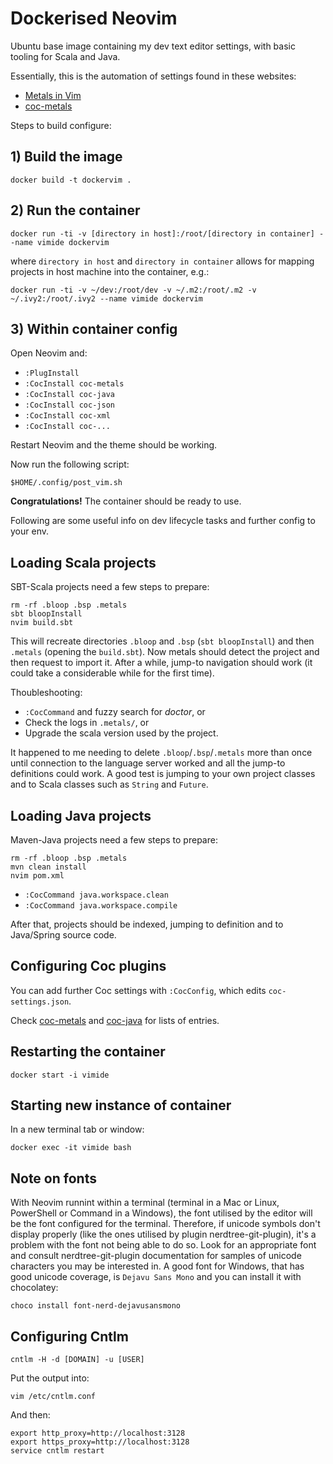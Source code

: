 # Dockerised Neovim

Ubuntu base image containing my dev text editor settings, with basic tooling for Scala and Java.

Essentially, this is the automation of settings found in these websites:
- [Metals in Vim](https://scalameta.org/metals/docs/editors/vim.html)
- [coc-metals](https://github.com/scalameta/coc-metals)

Steps to build configure:

## 1) Build the image

    docker build -t dockervim .

## 2) Run the container

    docker run -ti -v [directory in host]:/root/[directory in container] --name vimide dockervim

where `directory in host` and `directory in container` allows for mapping projects in host machine into the container, e.g.:

    docker run -ti -v ~/dev:/root/dev -v ~/.m2:/root/.m2 -v ~/.ivy2:/root/.ivy2 --name vimide dockervim

## 3) Within container config

Open Neovim and:

- `:PlugInstall`
- `:CocInstall coc-metals`
- `:CocInstall coc-java`
- `:CocInstall coc-json`
- `:CocInstall coc-xml`
- `:CocInstall coc-...`

Restart Neovim and the theme should be working.

Now run the following script:

    $HOME/.config/post_vim.sh

**Congratulations!** The container should be ready to use.

Following are some useful info on dev lifecycle tasks and further config to your env.

## Loading Scala projects

SBT-Scala projects need a few steps to prepare:

    rm -rf .bloop .bsp .metals
    sbt bloopInstall
    nvim build.sbt

This will recreate directories `.bloop` and `.bsp` (`sbt bloopInstall`) and then `.metals` (opening the `build.sbt`). Now metals should detect the project and then request to import it. After a while, jump-to navigation should work (it could take a considerable while for the first time).

Thoubleshooting:

- `:CocCommand` and fuzzy search for *doctor*, or
- Check the logs in `.metals/`, or
- Upgrade the scala version used by the project.

It happened to me needing to delete `.bloop`/`.bsp`/`.metals` more than once until connection to the language server worked and all the jump-to definitions could work. A good test is jumping to your own project classes and to Scala classes such as `String` and `Future`.

## Loading Java projects

Maven-Java projects need a few steps to prepare:

    rm -rf .bloop .bsp .metals
    mvn clean install
    nvim pom.xml

- `:CocCommand java.workspace.clean`
- `:CocCommand java.workspace.compile`

After that, projects should be indexed, jumping to definition and to Java/Spring source code.

## Configuring Coc plugins

You can add further Coc settings with `:CocConfig`, which edits `coc-settings.json`.

Check [coc-metals](https://github.com/scalameta/coc-metals) and [coc-java](https://github.com/neoclide/coc-java) for lists of entries.

## Restarting the container

    docker start -i vimide

## Starting new instance of container

In a new terminal tab or window:

    docker exec -it vimide bash

## Note on fonts

With Neovim runnint within a terminal (terminal in a Mac or Linux, PowerShell or Command in a Windows), the font utilised by the editor will be the font configured for the terminal.  Therefore, if unicode symbols don't display properly (like the ones utilised by plugin nerdtree-git-plugin), it's a problem with the font not being able to do so.  Look for an appropriate font and consult nerdtree-git-plugin documentation for samples of unicode characters you may be interested in.
A good font for Windows, that has good unicode coverage, is `Dejavu Sans Mono` and you can install it with chocolatey:

    choco install font-nerd-dejavusansmono

## Configuring Cntlm

    cntlm -H -d [DOMAIN] -u [USER]

Put the output into:

    vim /etc/cntlm.conf

And then:

    export http_proxy=http://localhost:3128
    export https_proxy=http://localhost:3128
    service cntlm restart
